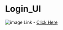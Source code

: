 # Login_UI
![image](https://github.com/user-attachments/assets/7f3aa428-8509-4372-ac71-7289a705bc16)
Link - [Click Here](https://login-ui-exam.vercel.app/)
